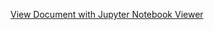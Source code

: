 [View Document with Jupyter Notebook Viewer](https://nbviewer.org/github/mjbancro/HelpfulGISProgrammingLinks/blob/main/GIS%20Programming%20Links.ipynb)
